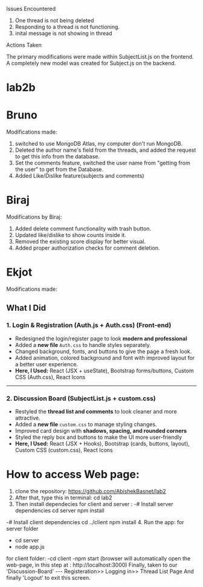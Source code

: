 Issues Encountered
1. One thread is not being deleted
2.  Responding to a thread is not functioning.
3.  inital message is not showing in thread


Actions Taken

The primary modifications were made within SubjectList.js on the frontend.
A completely new model was created for Subject.js on the backend.
# lab2b


# Bruno
Modifications made:
1. switched to use MongoDB Atlas, my computer don't run MongoDB.
2. Deleted the author name's field from the threads, and added the request to get this info from the database.
3. Set the comments feature, switched the user name from "getting from the user" to get from the Database.
4. Added Like/Dislike feature(subjects and comments)


# Biraj
Modifications by Biraj:

1. Added delete comment functionality with trash button.
2. Updated like/dislike to show counts inside it.
3. Removed the existing score display for better visual.
4. Added proper authorization checks for comment deletion.

# Ekjot
Modifications made:

## What I Did

### 1. Login & Registration (Auth.js + Auth.css) (Front-end)
- Redesigned the login/register page to look **modern and professional**  
- Added a **new file** `Auth.css` to handle styles separately.  
- Changed background, fonts, and buttons to give the page a fresh look.
- Added animation, colored background and font with improved layout for a better user experience. 
- **Here, I Used:** React (JSX + useState), Bootstrap forms/buttons, Custom CSS (Auth.css), React Icons  

---

### 2. Discussion Board (SubjectList.js + custom.css)
- Restyled the **thread list and comments** to look cleaner and more attractive.  
- Added a **new file** `custom.css` to manage styling changes.  
- Improved card design with **shadows, spacing, and rounded corners**   
- Styled the reply box and buttons to make the UI more user-friendly     
- **Here, I Used:** React (JSX + Hooks), Bootstrap (cards, buttons, layout), Custom CSS (custom.css), React Icons

# How to access Web page:
1. clone the repository: https://github.com/AbishekBasnet/lab2
2. After that, type this in terminal:  cd lab2
3. Then install dependecies for client and server :
-# Install server dependencies
cd server
npm install

-# Install client dependencies
cd ../client
npm install
4. Run the app:
for server folder
- cd server
- node app.js

for client folder:
-cd client
-npm start (browser will automatically open the web-page, in this step at : http://localhost:3000) 
Finally, taken to our 'Discussion-Board'
--- Registeration>> Logging in>> Thread List Page
And finally 'Logout' to exit this screen.

